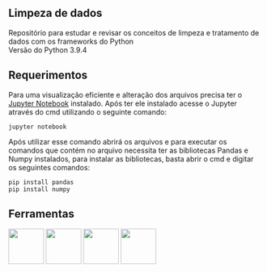 
## Limpeza de dados
Repositório para estudar e revisar os conceitos de limpeza e tratamento de dados com os frameworks do Python
<br>
Versão do Python 3.9.4
## Requerimentos
Para uma visualização eficiente e alteração dos arquivos precisa ter o  [Jupyter Notebook](https://jupyter.org/) instalado.  Após ter ele instalado acesse o Jupyter através do cmd utilizando o seguinte comando:

    jupyter notebook

Após utilizar esse comando abrirá os arquivos e para executar os comandos que contém no arquivo necessita ter as bibliotecas Pandas e Numpy instalados, para instalar as bibliotecas, basta abrir o cmd e digitar os seguintes comandos:

    pip install pandas
    pip install numpy
    
## Ferramentas
<p float="left">
<img src="https://cdn.jsdelivr.net/gh/devicons/devicon/icons/jupyter/jupyter-original-wordmark.svg" width="70" heigth="100" />
<img src="https://cdn.jsdelivr.net/gh/devicons/devicon/icons/python/python-original-wordmark.svg" width="70" heigth="100" />
<img src="https://cdn.jsdelivr.net/gh/devicons/devicon/icons/pandas/pandas-original-wordmark.svg" width="70" heigth="100" />
<img src="https://cdn.jsdelivr.net/gh/devicons/devicon/icons/numpy/numpy-original-wordmark.svg" width="70" heigth="100" />
</p>
